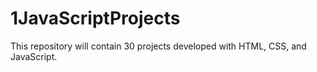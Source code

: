 # 1JavaScriptProjects
This repository will contain 30 projects developed with HTML, CSS, and JavaScript.
